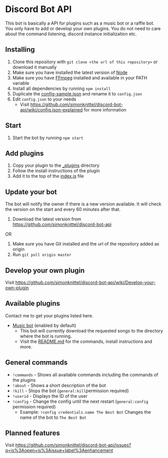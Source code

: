 Discord Bot API
===
This bot is basically a API for plugins such as a music bot or a raffle bot. You only have to add or develop your own plugins. You do not need to care about the command listening, discord instance initialization etc.

Installing
---
1. Clone this repository with `git clone <the url of this repository>` or download it manually
2. Make sure you have installed the latest version of [Node](https://nodejs.org/en/)
3. Make sure you have [FFmpeg](https://www.ffmpeg.org/) installed and available in your PATH variable
4. Install all dependencies by running `npm install`
5. Duplicate the [config-sample.json](./config-sample.json) and rename it to `config.json`
6. Edit `config.json` to your needs
    * Visit https://github.com/simonknittel/discord-bot-api/wiki/config.json-explained for more information

Start
---
1. Start the bot by running `npm start`

Add plugins
---
1. Copy your plugin to the [_plugins](./_plugins) directory
2. Follow the install instructions of the plugin
3. Add it to the top of the [index.js](./index.js) file

Update your bot
---
The bot will notify the owner if there is a new version available. It will check the version on the start and every 60 minutes after that.

1. Download the latest version from https://github.com/simonknittel/discord-bot-api

OR

1. Make sure you have Git installed and the url of the repository added as origin
2. Run `git pull origin master`

Develop your own plugin
---
Visit https://github.com/simonknittel/discord-bot-api/wiki/Develop-your-own-plugin

Available plugins
---
Contact me to get your plugins listed here.

* [Music bot](./_plugins/music-bot) (enabled by default)
    + This bot will currently download the requested songs to the directory where the bot is running.
    + Visit the [README.md](./_plugins/music-bot/README.md) for the commands, install instructions and more.

General commands
---

* `!commands` - Shows all available commands including the commands of the plugins
* `!about` - Shows a short description of the bot
* `!kill` - Stops the bot (`general:kill`permission required)
* `!userid` - Displays the ID of the user
* `!config` - Change the config until the next restart (`general:config` permission required)
    + Example: `!config credentials.name The Best Bot` Changes the name of the bot to `The Best Bot`

Planned features
---
Visit https://github.com/simonknittel/discord-bot-api/issues?q=is%3Aopen+is%3Aissue+label%3Aenhancement
